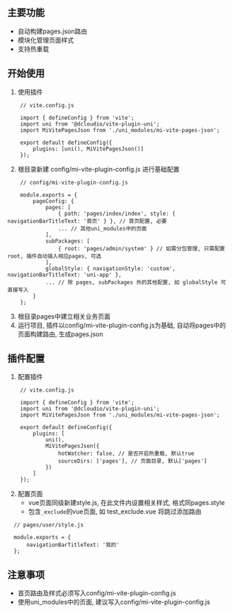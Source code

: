 ## 主要功能
- 自动构建pages.json路由
- 模块化管理页面样式
- 支持热重载

## 开始使用
1. 使用插件
```
    // vite.config.js

    import { defineConfig } from 'vite';
    import uni from '@dcloudio/vite-plugin-uni';
    import MiVitePagesJson from './uni_modules/mi-vite-pages-json';
    
    export default defineConfig({
        plugins: [uni(), MiVitePagesJson()]
    });
```

2. 根目录新建 config/mi-vite-plugin-config.js 进行基础配置
```
    // config/mi-vite-plugin-config.js

    module.exports = {
        pageConfig: {
            pages: [
                { path: 'pages/index/index', style: { navigationBarTitleText: '首页' } }, // 首页配置, 必要
                ... // 其他uni_modules中的页面
            ],
            subPackages: [
                { root: 'pages/admin/system' } // 如需分包管理, 只需配置root, 插件自动插入相应pages, 可选
            ],
            globalStyle: { navigationStyle: 'custom', navigationBarTitleText: 'uni-app' },
            ... // 除 pages, subPackages 外的其他配置, 如 globalStyle 可直接写入
        }
    };
```

3. 根目录pages中建立相关业务页面
4. 运行项目, 插件以config/mi-vite-plugin-config.js为基础, 自动将pages中的页面构建路由, 生成pages.json

## 插件配置
1. 配置插件
```
    // vite.config.js

    import { defineConfig } from 'vite';
    import uni from '@dcloudio/vite-plugin-uni';
    import MiVitePagesJson from './uni_modules/mi-vite-pages-json';

    export default defineConfig({
        plugins: [
            uni(), 
            MiVitePagesJson({
                hotWatcher: false, // 是否开启热重载, 默认true
                sourceDirs: ['pages'], // 页面目录, 默认['pages']
            })
        ]
    });
```

2. 配置页面
    * vue页面同级新建style.js, 在此文件内设置相关样式, 格式同pages.style
    * 包含```_exclude```的vue页面, 如 test_exclude.vue 将跳过添加路由

  ```
    // pages/user/style.js
    
    module.exports = {
        navigationBarTitleText: '我的'
    };
  ```

## 注意事项
  * 首页路由及样式必须写入config/mi-vite-plugin-config.js
  * 使用uni_modules中的页面, 建议写入config/mi-vite-plugin-config.js
